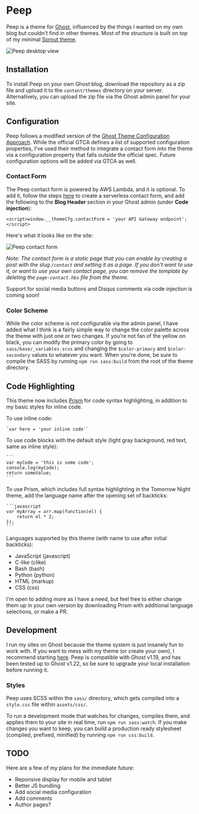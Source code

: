 # Peep

Peep is a theme for [Ghost](https://ghost.org), influenced by the things I wanted on my own blog but couldn't find in other themes. Most of the structure is built on top of my minimal [Sprout theme](https://github.com/pbzona/sprout).

![Peep desktop view](https://s3.amazonaws.com/peepthemesamples/peep-desktop.png)

## Installation

To install Peep on your own Ghost blog, download the repository as a zip file and upload it to the `content/themes` directory on your server. Alternatively, you can upload the zip file via the Ghost admin panel for your site.

## Configuration

Peep follows a modified version of the [Ghost Theme Configuration Approach](https://github.com/unwitting/gtca). While the official GTCA defines a list of supported configuration properties, I've used their method to integrate a contact form into the theme via a configuration property that falls outside the official spec. Future configuration options will be added via GTCA as well.

### Contact Form

The Peep contact form is powered by AWS Lambda, and it is optional. To add it, follow the steps [here](https://www.cloudassessments.com/blog/how-to-build-a-serverless-contact-form-on-aws/) to create a serverless contact form, and add the following to the **Blog Header** section in your Ghost admin (under **Code injection**):

```
<script>window.__themeCfg.contactForm = 'your API Gateway endpoint';</script>
```

Here's what it looks like on the site:

![Peep contact form](https://s3.amazonaws.com/peepthemesamples/peep-contact.png)

*Note: The contact form is a static page that you can enable by creating a post with the slug `/contact` and setting it as a *page*. If you don't want to use it, or want to use your own contact page, you can remove the template by deleting the `page-contact.hbs` file from the theme.*

Support for social media buttons and Disqus comments via code injection is coming soon!

### Color Scheme

While the color scheme is not configurable via the admin panel, I have added what I think is a fairly simple way to change the color palette across the theme with just one or two changes. If you're not fan of the yellow on black, you can modify the primary color by going to `sass/base/_variables.scss` and changing the `$color-primary` and `$color-secondary` values to whatever you want. When you're done, be sure to compile the SASS by running `npm run sass:build` from the root of the theme directory.

## Code Highlighting

This theme now includes [Prism](http://prismjs.com/) for code syntax highlighting, in addition to my basic styles for inline code.

To use inline code:

    `var here = 'your inline code'`

To use code blocks with the default style (light gray background, red text, same as inline style):

    ```
    var myCode = 'this is some code';
    console.log(myCode);
    return someValue;
    ```

To use Prism, which includes full syntax highlighting in the Tomorrow Night theme, add the language name after the opening set of backticks:

    ```javascript
    var myArray = arr.map(function(el) {
        return el * 2;
    });
    ```

Languages supported by this theme (with name to use after initial backticks):

- JavaScript (javascript)
- C-like (clike)
- Bash (bash)
- Python (python)
- HTML (markup)
- CSS (css)

I'm open to adding more as I have a need, but feel free to either change them up in your own version by downloading Prism with additional language selections, or make a PR.

## Development

I run my sites on Ghost because the theme system is just insanely fun to work with. If you want to mess with my theme (or create your own), I recommend starting [here](https://docs.ghost.org/docs/install-local). Peep is compatible with Ghost v1.19, and has been tested up to Ghost v1.22, so be sure to upgrade your local installation before running it.

### Styles

Peep uses SCSS within the `sass/` directory, which gets compiled into a `style.css` file within `assets/css/`.

To run a development mode that watches for changes, compiles them, and applies them to your site in real time, run `npm run sass:watch`. If you make changes you want to keep, you can build a production ready stylesheet (compiled, prefixed, minified) by running `npm run css:build`.

## TODO

Here are a few of my plans for the immediate future:

- Reponsive display for mobile and tablet
- Better JS bundling
- Add social media configuration
- Add comments
- Author pages?

